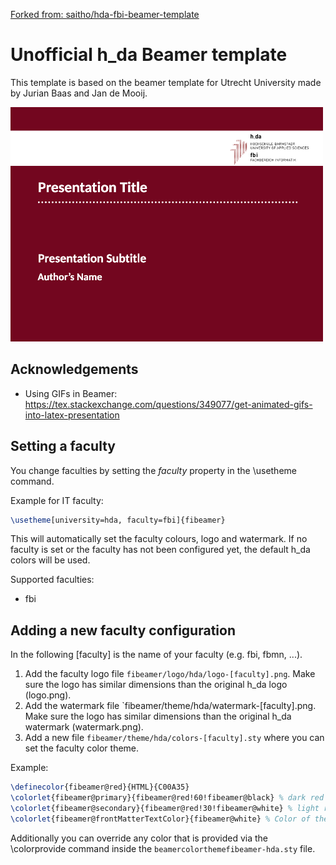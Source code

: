
[Forked from: saitho/hda-fbi-beamer-template](https://github.com/saitho/hda-fbi-beamer-template)

# Unofficial h_da Beamer template

This template is based on the beamer template for Utrecht University made by Jurian Baas and Jan de Mooij.

![Frontpage](frontpage.png "Frontpage")

## Acknowledgements

* Using GIFs in Beamer: https://tex.stackexchange.com/questions/349077/get-animated-gifs-into-latex-presentation

## Setting a faculty

You change faculties by setting the _faculty_ property in the \usetheme command.

Example for IT faculty:
```latex
\usetheme[university=hda, faculty=fbi]{fibeamer}
```

This will automatically set the faculty colours, logo and watermark.
If no faculty is set or the faculty has not been configured yet, the default h_da colors will be used.

Supported faculties:

* fbi

## Adding a new faculty configuration

In the following [faculty] is the name of your faculty (e.g. fbi, fbmn, ...).

1. Add the faculty logo file `fibeamer/logo/hda/logo-[faculty].png`. Make sure the logo has similar dimensions than the original h_da logo (logo.png).
2. Add the watermark file `fibeamer/theme/hda/watermark-[faculty].png. Make sure the logo has similar dimensions than the original h_da watermark (watermark.png).
3. Add a new file `fibeamer/theme/hda/colors-[faculty].sty` where you can set the faculty color theme.

Example:
```latex
\definecolor{fibeamer@red}{HTML}{C00A35}
\colorlet{fibeamer@primary}{fibeamer@red!60!fibeamer@black} % dark red
\colorlet{fibeamer@secondary}{fibeamer@red!30!fibeamer@white} % light red
\colorlet{fibeamer@frontMatterTextColor}{fibeamer@white} % Color of the text on the first slide
```

Additionally you can override any color that is provided via the \colorprovide command inside the `beamercolorthemefibeamer-hda.sty` file.
